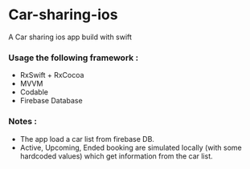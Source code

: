 # Car-sharing-ios
A Car sharing ios app build with swift


### Usage the following framework :
-  RxSwift + RxCocoa
-  MVVM
- Codable
- Firebase Database


### Notes :
- The app load a car list from firebase DB.
- Active, Upcoming, Ended booking are simulated locally (with some hardcoded values) which get information from the car list.

